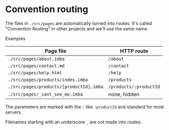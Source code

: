 
# Convention routing

The files in `./src/pages` are automatically turned into routes. It's called "Convention Routing" in other projects and we'll use the same name.

Examples

| Page file | HTTP route |
|---|---|
| `./src/pages/about.imba` | `/about` |
| `./src/pages/contact.md` | `/contact` |
| `./src/pages/help.html` | `/help` |
| `./src/pages/products/index.imba` | `/products` |
| `./src/pages/products/[productId].imba` | `/products/:productId` |
| `./src/pages/_cant_see_me.imba` | none, hidden |

The parameters are marked with the `:` like `:productId` and standard for most servers.

Filenames starting with an underscore `_` are not made into routes.
